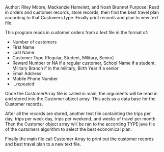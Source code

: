 Author: Riley Moore, Mackenzie Hamelett, and Noah Brunnet
Purpose: Read in orders and customer records, store records, then find the best travel plan according to that Customers type. Finally print records and plan to new text file.

This program reads in customer orders from a text file in the format of: 

  - Number of customers
  - First Name
  - Last Name
  - Customer Type (Regular, Student, Military, Senior)
  - Reward Number or NA if a regular customer, School Name if a student, Military Branch if in the military, Birth
  Year if a senior
  - Email Address
  - Mobile Phone Number
  - …repeated
  
  
  Once the CustomerArray file is called in main, the arguments will be read in and stored into the Customer object array.
  This acts as a data base for the Customer records.
  
  After all the records are stored, another text file containting the trips per day, trips per week day, trips per weekend, and weeks of travel per month.
  Then the Customer object array will be ran to the according TYPE java file of the customers algorithm to select the best economical plan.
  
  Finally the main file call Customer Array to print out the customer records and best travel plan to a new text file.
